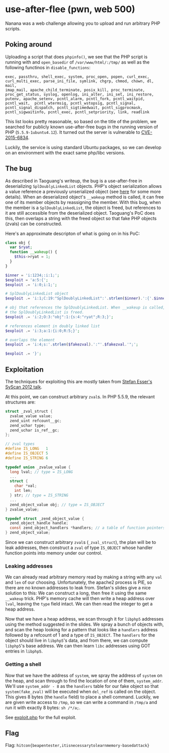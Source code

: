 # use-after-flee (pwn, web 500)

Nanana was a web challenge allowing you to upload and run arbitrary PHP
scripts.

## Poking around

Uploading a script that does `phpinfo()`, we see that the PHP script is
running with and `open_basedir` of `/var/www/html/:/tmp/` as well as the
following functinos in `disable_functions`:

```
exec, passthru, shell_exec, system, proc_open, popen, curl_exec,
curl_multi_exec, parse_ini_file, symlink, chgrp, chmod, chown, dl, mail,
imap_mail, apache_child_terminate, posix_kill, proc_terminate,
proc_get_status, syslog, openlog, ini_alter, ini_set, ini_restore,
putenv, apache_setenv, pcntl_alarm, pcntl_fork, pcntl_waitpid,
pcntl_wait,  pcntl_wtermsig, pcntl_wstopsig, pcntl_signal,
pcntl_signal_dispatch, pcntl_sigtimedwait, pcntl_sigprocmask,
pcntl_sigwaitinfo, pcntl_exec, pcntl_setpriority, link, readlink
```

This list looks pretty reasonable, so based on the title of the problem,
we searched for publicly known use-after-free bugs in the running
version of PHP (`5.5.9-1ubuntu4.12`). It turned out the server is
vulnerable to
[CVE-2015-6834](https://github.com/80vul/phpcodz/blob/master/research/pch-034.md).

Luckily, the service is using standard Ubuntu packages, so we can develop on an
environment with the exact same php/libc versions.

## The bug

As described in Taoguang's writeup, the bug is a use-after-free in
deserializing `SplDoublyLinkedList` objects. PHP's object serialization
allows a value reference a previously unserialized object (see
[here](http://www.phpinternalsbook.com/classes_objects/serialization.html)
for some more details).  When an deserialized object's `__wakeup` method
is called, it can free one of its member objects by reassigning the
member. With this bug, when the member is a `SplDoublyLinkedList`, the
object is freed, but references to it are still accessible from the
deserialized object. Taoguang's PoC does this, then overlaps a string
with the freed object so that fake PHP objects (zvals) can be
constructed.

Here's an approximate descripton of what is going on in his PoC:

```php
class obj {
  var $ryat;
  function __wakeup() {
    $this->ryat = 1;
  }
}

$inner = 'i:1234;:i:1;';
$exploit = 'a:5:{';
$exploit .= 'i:0;i:1;';

# SplDoublyLinkedList object
$exploit .= 'i:1;C:19:"SplDoublyLinkedList":'.strlen($inner).':{'.$inner.'}';

# obj that references the SplDoublyLinkedList. When __wakeup is called,
# the SplDoublyLinkedList is freed.
$exploit .= 'i:2;O:3:"obj":1:{s:4:"ryat";R:3;}';

# references element in doubly linked list
$exploit .= 'i:3;a:1:{i:0;R:5;}';

# overlaps the element
$exploit .= 'i:4;s:'.strlen($fakezval).':"'.$fakezval.'";';

$exploit .= '}';
```

## Exploitation

The techniques for exploiting this are mostly taken from [Stefan Esser's SyScan 2012 talk](http://www.slideshare.net/i0n1c/syscan-singapore-2010-returning-into-the-phpinterpreter).

At this point, we can construct arbitrary `zval`s. In PHP 5.5.9, the relevant structures are:

```c
struct _zval_struct {
  zvalue_value value;
  zend_uint refcount__gc;
  zend_uchar type;
  zend_uchar is_ref__gc;
};

// zval types
#define IS_LONG   1
#define IS_OBJECT 5
#define IS_STRING 6

typedef union _zvalue_value {
  long lval; // type = IS_LONG
  ...
  struct {
    char *val;
    int len;
  } str; // type = IS_STRING
  ...
  zend_object_value obj; // type = IS_OBJECT
} zvalue_value;

typedef struct _zend_object_value {
  zend_object_handle handle;
  const zend_object_handlers *handlers; // a table of function pointers
} zend_object_value;
```

Since we can construct arbitrary `zval`s (`_zval_struct`), the plan will be to
leak addresses, then construct a `zval` of type `IS_OBJECT` whose handler
function points into memory under our control.

### Leaking addresses

We can already read arbitrary memory read by making a string with any `val` and
`len` of our choosing. Unfortunately, the apache2 process is PIE, so there are
no known addresses to leak from. Stefan's slides give a nice solution to this:
We can construct a long, then free it using the same `__wakeup` trick. PHP's
memory cache will then write a heap address over `lval`, leaving the `type`
field intact. We can then read the integer to get a heap address.

Now that we have a heap address, we scan through it for `libphp5` addresses
using the method suggested in the slides. We spray a bunch of objects with, and
scan the heap looking for a pattern that looks like a `handlers` address
followed by a refcount of 1 and a type of `IS_OBJECT`. The `handlers` for the
object should live in `libphp5`'s data, and from there, we can compute
`libphp5`'s base address. We can then learn `libc` addresses using GOT entries
in `libphp5`.

### Getting a shell

Now that we have the address of `system`, we spray the address of `system` on
the heap, and scan through to find the location of one of them, `system_addr`.
We'll use `system_addr - 8` as the `handlers` table for our fake object so that
`system(fake_zval)` will be executed when `del_ref` is called on the object.
This gives 8 bytes (the `handle` field) to place a shell command. Luckily, we
are given write access to `/tmp`, so we can write a command in `/tmp/a` and run
it with exactly 8 bytes: `sh /*/a;`.

See
[exploit.php](https://github.com/pwning/public-writeup/blob/master/hitcon2015/web500-use-after-flee/exploit.php)
for the full exploit.

## Flag

Flag: `hitcon{beapentester,itisnecessarytolearnmemory-basedattack}`
